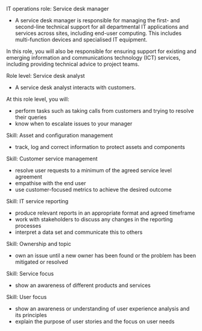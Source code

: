 IT operations role: Service desk manager
- A service desk manager is responsible for managing the first- and second-line technical support for all departmental IT applications and services across sites, including end-user computing. This includes multi-function devices and specialised IT equipment.

In this role, you will also be responsible for ensuring support for existing and emerging information and communications technology (ICT) services, including providing technical advice to project teams.

Role level: Service desk analyst
- A service desk analyst interacts with customers.

At this role level, you will:
- perform tasks such as taking calls from customers and trying to resolve their queries
- know when to escalate issues to your manager

Skill: Asset and configuration management
- track, log and correct information to protect assets and components

Skill: Customer service management
- resolve user requests to a minimum of the agreed service level agreement
- empathise with the end user
- use customer-focused metrics to achieve the desired outcome

Skill: IT service reporting
- produce relevant reports in an appropriate format and agreed timeframe
- work with stakeholders to discuss any changes in the reporting processes
- interpret a data set and communicate this to others

Skill: Ownership and topic
- own an issue until a new owner has been found or the problem has been mitigated or resolved

Skill: Service focus
- show an awareness of different products and services

Skill: User focus
- show an awareness or understanding of user experience analysis and its principles
- explain the purpose of user stories and the focus on user needs